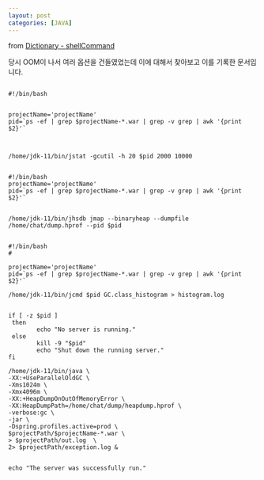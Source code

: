 ```yaml
---
layout: post
categories: [JAVA]
---
```


from [Dictionary - shellCommand](https://github.com/newkayak12/Dictionary/blob/master/java/23.%20ShellCommand.md)

당시 OOM이 나서 여러 옵션을 건들였었는데 이에 대해서 찾아보고 이를 기록한 문서입니다.

```shell 

#!/bin/bash


projectName='projectName'
pid=`ps -ef | grep $projectName-*.war | grep -v grep | awk '{print $2}'`



/home/jdk-11/bin/jstat -gcutil -h 20 $pid 2000 10000


```
```shell
#!/bin/bash
projectName='projectName'
pid=`ps -ef | grep $projectName-*.war | grep -v grep | awk '{print $2}'`


/home/jdk-11/bin/jhsdb jmap --binaryheap --dumpfile /home/chat/dump.hprof --pid $pid
```

```shell

#!/bin/bash
#

projectName='projectName'
pid=`ps -ef | grep $projectName-*.war | grep -v grep | awk '{print $2}'`

/home/jdk-11/bin/jcmd $pid GC.class_histogram > histogram.log


```

```shell
if [ -z $pid ]
 then
        echo "No server is running."
 else
        kill -9 "$pid"
        echo "Shut down the running server."
fi

/home/jdk-11/bin/java \
-XX:+UseParallelOldGC \
-Xms1024m \
-Xmx4096m \
-XX:+HeapDumpOnOutOfMemoryError \
-XX:HeapDumpPath=/home/chat/dump/heapdump.hprof \
-verbose:gc \
-jar \
-Dspring.profiles.active=prod \
$projectPath/$projectName-*.war \
> $projectPath/out.log  \
2> $projectPath/exception.log &


echo "The server was successfully run."

```
